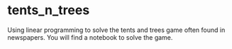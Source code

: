 # tents_n_trees
Using linear programming to solve the tents and trees game often found in newspapers. You will find a notebook to solve the game.
